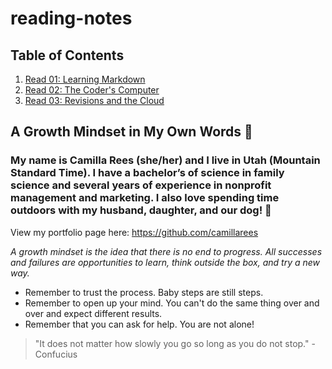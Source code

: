 # reading-notes

## Table of Contents

1. [Read 01: Learning Markdown](read-01-learning-markdown.md)
2. [Read 02: The Coder's Computer](read-02-the-coders-computer.md)
3. [Read 03: Revisions and the Cloud](read-03-revisions-and-the-cloud.md)

## **A Growth Mindset in My Own Words** 🦋

### My name is Camilla Rees (she/her) and I live in Utah (Mountain Standard Time). I have a bachelor’s of science in family science and several years of experience in nonprofit management and marketing. I also love spending time outdoors with my husband, daughter, and our dog! 🐶

View my portfolio page here: https://github.com/camillarees

*A growth mindset is the idea that there is no end to progress. All successes and failures are opportunities to learn, think outside the box, and try a new way.*

- Remember to trust the process. Baby steps are still steps.
- Remember to open up your mind. You can't do the same thing over and over and expect different results.
- Remember that you can ask for help. You are not alone!

>"It does not matter how slowly you go so long as you do not stop." - Confucius
